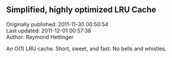 ## Simplified, highly optimized LRU Cache  
Originally published: 2011-11-30 00:50:54  
Last updated: 2011-12-01 00:57:38  
Author: Raymond Hettinger  
  
An O(1) LRU cache.  Short, sweet, and fast.  No bells and whistles.